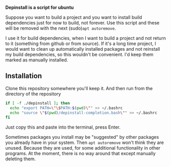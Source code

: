 __Depinstall is a script for ubuntu__

Suppose you want to build a project and you want to install build dependencies just for
now to build, not forever. Use this script and these will be removed with the next
(sudo)`apt autoremove`.

I use it for build dependencies, when I want to build a project and not return to it (something
from github or from source).
If it's a long time project, I would want to clean up automatically installed packages and
not reinstall my build dependencies, so this wouldn't be convenient. I'd keep them marked
as manually installed.

## Installation
Clone this repository somewhere you'll keep it. And then run from the directory of the repository
```bash
if [ -f ./depinstall ]; then
  echo "export PATH=\"\$PATH:$(pwd)\"" >> ~/.bashrc
  echo "source \"$(pwd)/depinstall-completion.bash\"" >> ~/.bashrc
fi
```

Just copy this and paste into the terminal, press Enter.

Sometimes packages you install may be "suggested" by other packages you already have in your system. Then `apt autoremove` won't think they are unused. Because they are used, for some additional functionality in other programs. At the moment, there is no way around that except manually deleting them.
